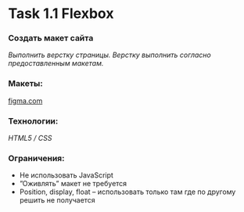 # Task 1.1 Flexbox
### Создать макет сайта
*Выполнить верстку страницы. Верстку выполнить согласно предоставленным макетам.*
### Макеты:
[figma.com](https://www.figma.com/file/XeWzrTMu0ZyFGeHNAWojBO/Task1?nodeid=182%3A268)
### Технологии:
*HTML5 / CSS*
### Ограничения:
+ Не использовать JavaScript
+ ”Оживлять” макет не требуется
+ Position, display, float – использовать только там где по другому
решить не получается
